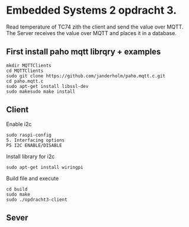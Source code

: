 # Embedded Systems 2 opdracht 3.

  Read temperature of TC74 zith the client and send  the value over MQTT. The Server receives the value over MQTT and places it in a database.

## First install paho mqtt librqry + examples

    mkdir MQTTClients
    cd MQTTClients
    sudo git clone https://github.com/janderholm/paho.mqtt.c.git
    cd paho.mqtt.c
    sudo apt-get install libssl-dev
    sudo makesudo make install

## Client

  Enable i2c
    
    sudo raspi-config
    5. Interfacing options
    P5 I2C ENABLE/DISABLE

  Install library for i2c
  
    sudo apt-get install wiringpi
   
  Build file and execute
  
    cd build
    sudo make
    sudo ./opdracht3-client
    
## Sever
